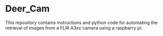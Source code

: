 # Deer_Cam
This repository contains instructions and python code for automating the retrieval of images from a FLIR A3xx camera using a raspberry pi.
